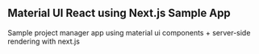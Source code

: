 
## Material UI React using Next.js Sample App

Sample project manager app using material ui components + server-side rendering with next.js
